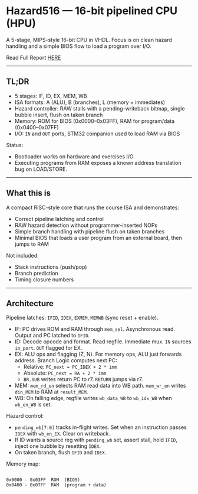 # Hazard516 — 16-bit pipelined CPU (HPU)

A 5-stage, MIPS-style 16-bit CPU in VHDL. Focus is on clean hazard handling and a simple BIOS flow to load a program over I/O.

Read Full Report [HERE](https://docs.google.com/document/d/1JHfcCbQ5ML1nyT0WS9xGxy7pL-Q2V41Iti1adD3cf58/edit?usp=sharing)

---

## TL;DR

- 5 stages: IF, ID, EX, MEM, WB
- ISA formats: A (ALU), B (branches), L (memory + immediates)
- Hazard controller: RAW stalls with a pending-writeback bitmap, single bubble insert, flush on taken branch
- Memory: ROM for BIOS (0x0000–0x03FF), RAM for program/data (0x0400–0x07FF)
- I/O: `IN` and `OUT` ports, STM32 companion used to load RAM via BIOS

Status:
- Bootloader works on hardware and exercises I/O.
- Executing programs from RAM exposes a known address translation bug on LOAD/STORE.

---

## What this is

A compact RISC-style core that runs the course ISA and demonstrates:
- Correct pipeline latching and control
- RAW hazard detection without programmer-inserted NOPs
- Simple branch handling with pipeline flush on taken branches
- Minimal BIOS that loads a user program from an external board, then jumps to RAM

Not included:
- Stack instructions (push/pop)
- Branch prediction
- Timing closure numbers

---

## Architecture

Pipeline latches: `IFID`, `IDEX`, `EXMEM`, `MEMWB` (sync reset + enable).

- IF: PC drives ROM and RAM through `mem_sel`. Asynchronous read. Output and PC latched to `IFID`.
- ID: Decode opcode and format. Read regfile. Immediate mux. `IN` sources `in_port`. `OUT` flagged for EX.
- EX: ALU ops and flagging (Z, N). For memory ops, ALU just forwards address. Branch Logic computes next PC:
  - Relative: `PC_next = PC_IDEX + 2 * imm`
  - Absolute: `PC_next = RA + 2 * imm`
  - `BR.SUB` writes return PC to r7. `RETURN` jumps via r7.
- MEM: `mem_rd_en` selects RAM read data into WB path. `mem_wr_en` writes `din_MEM` to RAM at `result_MEM`.
- WB: On falling edge, regfile writes `wb_data_WB` to `wb_idx_WB` when `wb_en_WB` is set.

Hazard control:
- `pending_wb[7:0]` tracks in-flight writes. Set when an instruction passes `IDEX` with `wb_en_EX`. Clear on writeback.
- If ID wants a source reg with `pending_wb` set, assert stall, hold `IFID`, inject one bubble by resetting `IDEX`.
- On taken branch, flush `IFID` and `IDEX`.

Memory map:
```

0x0000 - 0x03FF  ROM  (BIOS)
0x0400 - 0x07FF  RAM  (program + data)

````

```
